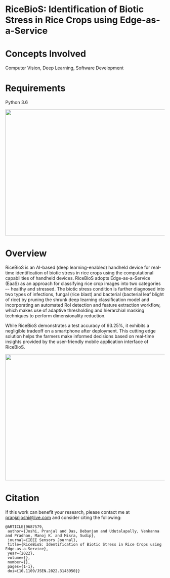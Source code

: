 # RiceBioS: Identification of Biotic Stress in Rice Crops using Edge-as-a-Service

# Concepts Involved
Computer Vision, Deep Learning, Software Development

# Requirements
Python 3.6

<p align="center">
  <img width="860" height="400" src="https://github.com/iPranjalJoshi/RiceBioS--Identification-of-Biotic-Stress-in-Rice-Crops-using-Edge-as-a-Service-EaaS-/blob/main/FigConsolidated.jpg">
</p>


# Overview
RiceBioS is an AI-based (deep learning-enabled) handheld device for real-time identification of biotic stress in rice crops using the computational capabilities
of handheld devices. RiceBioS adopts Edge-as-a-Service (EaaS) as an approach for classifying rice crop images into two categories –- healthy and stressed. 
The biotic stress condition is further diagnosed into two types of infections, fungal (rice blast) and bacterial (bacterial leaf blight of rice) by pruning the 
shrunk deep learning classification model and incorporating an automated RoI detection and feature extraction workflow, which makes use of adaptive thresholding 
and hierarchial masking techniques to perform dimensionality reduction. 

While RiceBioS demonstrates a test accuracy of 93.25%, it exhibits a negligible tradeoff on a smartphone after deployment. This cutting edge solution helps the 
farmers make informed decisions based on real-time insights provided by the user-friendly mobile application interface of RiceBioS.

<p align="center">
  <img width="860" height="400" src="https://github.com/iPranjalJoshi/RiceBioS--Identification-of-Biotic-Stress-in-Rice-Crops-using-Edge-as-a-Service-EaaS-/blob/4e2103844e3ebdeee33e171e425f4f87f76f9327/FigConsolidated.jpg">
</p>




# Citation
If this work can benefit your research, please contact me at pranjaljoshi@live.com and consider citing the following:
```
@ARTICLE{9687579, 
 author={Joshi, Pranjal and Das, Debanjan and Udutalapally, Venkanna and Pradhan, Manoj K. and Misra, Sudip},
 journal={IEEE Sensors Journal},
 title={RiceBioS: Identification of Biotic Stress in Rice Crops using Edge-as-a-Service},
 year={2022},
 volume={},
 number={},  
 pages={1-1}, 
 doi={10.1109/JSEN.2022.3143950}}
```
